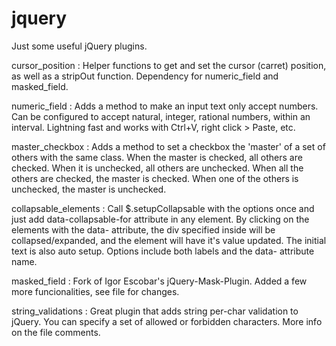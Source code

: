 jquery
======

Just some useful jQuery plugins.

cursor_position :
  Helper functions to get and set the cursor (carret) position, as well as a stripOut function. Dependency for numeric_field and masked_field.

numeric_field :
  Adds a method to make an input text only accept numbers.
  Can be configured to accept natural, integer, rational numbers, within an interval.
  Lightning fast and works with Ctrl+V, right click > Paste, etc.

master_checkbox :
  Adds a method to set a checkbox the 'master' of a set of others with the same class.
  When the master is checked, all others are checked. When it is unchecked, all others are unchecked.
  When all the others are checked, the master is checked. When one of the others is unchecked, the master is unchecked.

collapsable_elements :
  Call $.setupCollapsable with the options once and just add data-collapsable-for attribute in any element.
  By clicking on the elements with the data- attribute, the div specified inside will be collapsed/expanded, and the element will have it's value updated.
  The initial text is also auto setup.
  Options include both labels and the data- attribute name.

masked_field : 
  Fork of Igor Escobar's jQuery-Mask-Plugin. Added a few more funcionalities, see file for changes.

string_validations :
  Great plugin that adds string per-char validation to jQuery. You can specify a set of allowed or forbidden characters. More info on the file comments.
